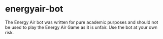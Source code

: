 # energyair-bot

The Energy Air bot was written for pure academic purposes and should not be used to play the Energy Air Game as it is unfair. Use the bot at your own risk.
